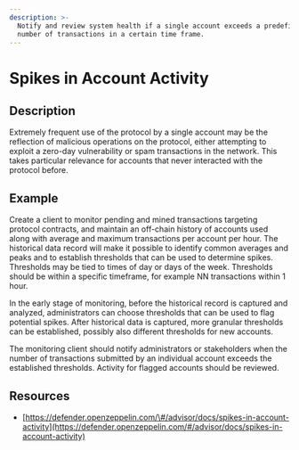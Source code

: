 ```yaml
---
description: >-
  Notify and review system health if a single account exceeds a predefined
  number of transactions in a certain time frame.
---
```


# Spikes in Account Activity

## Description

Extremely frequent use of the protocol by a single account may be the reflection of malicious operations on the protocol, either attempting to exploit a zero-day vulnerability or spam transactions in the network. This takes particular relevance for accounts that never interacted with the protocol before.

## Example

Create a client to monitor pending and mined transactions targeting protocol contracts, and maintain an off-chain history of accounts used along with average and maximum transactions per account per hour. The historical data record will make it possible to identify common averages and peaks and to establish thresholds that can be used to determine spikes. Thresholds may be tied to times of day or days of the week. Thresholds should be within a specific timeframe, for example NN transactions within 1 hour.

In the early stage of monitoring, before the historical record is captured and analyzed, administrators can choose thresholds that can be used to flag potential spikes. After historical data is captured, more granular thresholds can be established, possibly also different thresholds for new accounts.

The monitoring client should notify administrators or stakeholders when the number of transactions submitted by an individual account exceeds the established thresholds. Activity for flagged accounts should be reviewed.

## Resources

* [https://defender.openzeppelin.com/\#/advisor/docs/spikes-in-account-activity](https://defender.openzeppelin.com/#/advisor/docs/spikes-in-account-activity)

